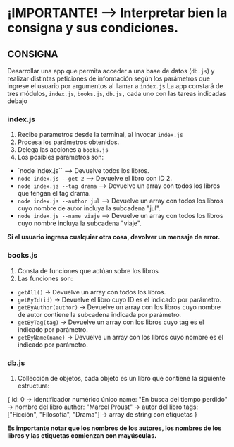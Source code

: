 # ¡IMPORTANTE! --> Interpretar bien la consigna y sus condiciones.

## CONSIGNA

Desarrollar una app que permita acceder a una base de datos (`db.js`) y realizar distintas peticiones de información según los parámetros que ingrese el usuario por argumentos al llamar a `index.js`
La app constará de tres módulos, `index.js`, `books.js`, `db.js,` cada uno con las tareas indicadas debajo

### index.js

1. Recibe parametros desde la terminal, al invocar `index.js`
2. Procesa los parámetros obtenidos.
3. Delega las acciones a `books.js`
4. Los posibles parametros son:

- `node index.js`` --> Devuelve todos los libros.
- `node index.js --get 2` --> Devuelve el libro con ID 2.
- `node index.js --tag drama` --> Devuelve un array con todos los libros que tengan el tag drama.
- `node index.js --author jul` --> Devuelve un array con todos los libros cuyo nombre de autor incluya la subcadena "jul".
- `node index.js --name viaje` --> Devuelve un array con todos los libros cuyo nombre incluya la subcadena "viaje".

**Si el usuario ingresa cualquier otra cosa, devolver un mensaje de error.**

### books.js

1. Consta de funciones que actúan sobre los libros
2. Las funciones son:

- `getAll()` -> Devuelve un array con todos los libros.
- `getById(id)` -> Devuelve el libro cuyo ID es el indicado por parámetro.
- `getByAuthor(author)` -> Devuelve un array con los libros cuyo nombre de autor contiene la subcadena indicada por parámetro.
- `getByTag(tag)` -> Devuelve un array con los libros cuyo tag es el indicado por parámetro.
- `getByName(name)` -> Devuelve un array con los libros cuyo nombre es el indicado por parámetro.

### db.js

1. Collección de objetos, cada objeto es un libro que contiene la siguiente estructura:

{
id: 0 -> identificador numérico único
name: "En busca del tiempo perdido" -> nombre del libro
author: "Marcel Proust" -> autor del libro
tags: ["Ficción", "Filosofía", "Drama"] -> array de string con etiquetas
}

**Es importante notar que los nombres de los autores, los nombres de los libros y las etiquetas comienzan con mayúsculas.**
